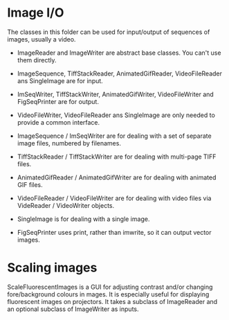 # Image I/O

The classes in this folder can be used for input/output of sequences of images, usually a video.

* ImageReader and ImageWriter are abstract base classes. You can't use them directly.
* ImageSequence, TiffStackReader, AnimatedGifReader, VideoFileReader ans SingleImage are for input.
* ImSeqWriter, TiffStackWriter, AnimatedGifWriter, VideoFileWriter and FigSeqPrinter are for output.
* VideoFileWriter, VideoFileReader ans SingleImage are only needed to provide a common interface.

* ImageSequence / ImSeqWriter are for dealing with a set of separate image files, numbered by filenames.
* TiffStackReader / TiffStackWriter are for dealing with multi-page TIFF files.
* AnimatedGifReader / AnimatedGifWriter are for dealing with animated GIF files.
* VideoFileReader / VideoFileWriter are for dealing with video files via VideReader / VideoWriter objects.
* SingleImage is for dealing with a single image.
* FigSeqPrinter uses print, rather than imwrite, so it can output vector images.

# Scaling images

ScaleFluorescentImages is a GUI for adjusting contrast and/or changing fore/background colours in mages.
It is especially useful for displaying fluorescent images on projectors.
It takes a subclass of ImageReader and an optional subclass of ImageWriter as inputs.








